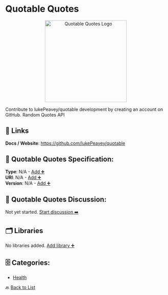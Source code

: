 # Quotable Quotes
<p align="center">
    <img width="256" src="https://raw.githubusercontent.com/apis-list/apis-list/main/apis/quotable-quotes/logo_256x256.png" alt="Quotable Quotes Logo"/>
</p>
Contribute to lukePeavey/quotable development by creating an account on GitHub. Random Quotes API

##  🔗 Links
**Docs / Website**: https://github.com/lukePeavey/quotable

## 🧬 Quotable Quotes Specification:
**Type**: N/A - [Add ➕](https://github.com/apis-list/apis-list/edit/main/apis.yaml#16227)  
**URI**: N/A - [Add ➕](https://github.com/apis-list/apis-list/edit/main/apis.yaml#16227)  
**Version**: N/A - [Add ➕](https://github.com/apis-list/apis-list/edit/main/apis.yaml#16227)

## 💬 Quotable Quotes Discussion:
Not yet started. [Start discussion ➡️](https://github.com/apis-list/apis-list/discussions/new)

## 🗂️ Libraries

No libraries added. [Add library ➕](https://github.com/apis-list/apis-list/edit/main/apis.yaml#16227)    


## 🗄️ Categories:
- [Health](https://github.com/apis-list/apis-list#health-)

🔙  [Back to List](https://github.com/apis-list/apis-list)
